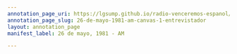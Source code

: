 ```yaml
---
annotation_page_uri: https://lgsump.github.io/radio-venceremos-espanol/annotations/26-de-mayo-1981-am-canvas-1-entrevistador.json
annotation_page_slug: 26-de-mayo-1981-am-canvas-1-entrevistador
layout: annotation_page
manifest_label: 26 de mayo, 1981 - AM

---
```

